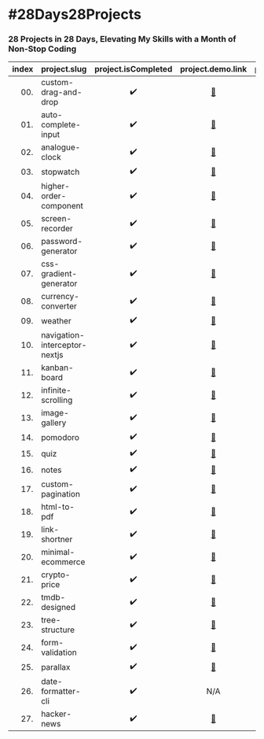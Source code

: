 # #28Days28Projects

### 28 Projects in 28 Days, Elevating My Skills with a Month of Non-Stop Coding

| index | project.slug                  | project.isCompleted |                     project.demo.link                      |                             project.code.link                             |
| ----: | ----------------------------- | :-----------------: | :--------------------------------------------------------: | :-----------------------------------------------------------------------: |
|   00. | custom-drag-and-drop          | :heavy_check_mark:  |     [:link:](https://00-custom-drag-and-drop.kruz.me)      |     [:link:](https://github.com/kruzkasu223/00-custom-drag-and-drop)      |
|   01. | auto-complete-input           | :heavy_check_mark:  |      [:link:](https://01-auto-complete-input.kruz.me)      |      [:link:](https://github.com/kruzkasu223/01-auto-complete-input)      |
|   02. | analogue-clock                | :heavy_check_mark:  |        [:link:](https://02-analogue-clock.kruz.me)         |        [:link:](https://github.com/kruzkasu223/02-analogue-clock)         |
|   03. | stopwatch                     | :heavy_check_mark:  |           [:link:](https://03-stopwatch.kruz.me)           |           [:link:](https://github.com/kruzkasu223/03-stopwatch)           |
|   04. | higher-order-component        | :heavy_check_mark:  |    [:link:](https://04-higher-order-component.kruz.me)     |    [:link:](https://github.com/kruzkasu223/04-higher-order-component)     |
|   05. | screen-recorder               | :heavy_check_mark:  |        [:link:](https://05-screen-recorder.kruz.me)        |        [:link:](https://github.com/kruzkasu223/05-screen-recorder)        |
|   06. | password-generator            | :heavy_check_mark:  |      [:link:](https://06-password-generator.kruz.me)       |      [:link:](https://github.com/kruzkasu223/06-password-generator)       |
|   07. | css-gradient-generator        | :heavy_check_mark:  |    [:link:](https://07-css-gradient-generator.kruz.me)     |    [:link:](https://github.com/kruzkasu223/07-css-gradient-generator)     |
|   08. | currency-converter            | :heavy_check_mark:  |      [:link:](https://08-currency-converter.kruz.me)       |      [:link:](https://github.com/kruzkasu223/08-currency-converter)       |
|   09. | weather                       | :heavy_check_mark:  |            [:link:](https://09-weather.kruz.me)            |            [:link:](https://github.com/kruzkasu223/09-weather)            |
|   10. | navigation-interceptor-nextjs | :heavy_check_mark:  | [:link:](https://10-navigation-interceptor-nextjs.kruz.me) | [:link:](https://github.com/kruzkasu223/10-navigation-interceptor-nextjs) |
|   11. | kanban-board                  | :heavy_check_mark:  |         [:link:](https://11-kanban-board.kruz.me)          |         [:link:](https://github.com/kruzkasu223/11-kanban-board)          |
|   12. | infinite-scrolling            | :heavy_check_mark:  |      [:link:](https://12-infinite-scrolling.kruz.me)       |      [:link:](https://github.com/kruzkasu223/12-infinite-scrolling)       |
|   13. | image-gallery                 | :heavy_check_mark:  |         [:link:](https://13-image-gallery.kruz.me)         |         [:link:](https://github.com/kruzkasu223/13-image-gallery)         |
|   14. | pomodoro                      | :heavy_check_mark:  |           [:link:](https://14-pomodoro.kruz.me)            |           [:link:](https://github.com/kruzkasu223/14-pomodoro)            |
|   15. | quiz                          | :heavy_check_mark:  |             [:link:](https://15-quiz.kruz.me)              |             [:link:](https://github.com/kruzkasu223/15-quiz)              |
|   16. | notes                         | :heavy_check_mark:  |             [:link:](https://16-notes.kruz.me)             |             [:link:](https://github.com/kruzkasu223/16-notes)             |
|   17. | custom-pagination             | :heavy_check_mark:  |       [:link:](https://17-custom-pagination.kruz.me)       |       [:link:](https://github.com/kruzkasu223/17-custom-pagination)       |
|   18. | html-to-pdf                   | :heavy_check_mark:  |          [:link:](https://18-html-to-pdf.kruz.me)          |          [:link:](https://github.com/kruzkasu223/18-html-to-pdf)          |
|   19. | link-shortner                 | :heavy_check_mark:  |         [:link:](https://19-link-shortner.kruz.me)         |         [:link:](https://github.com/kruzkasu223/19-link-shortner)         |
|   20. | minimal-ecommerce             | :heavy_check_mark:  |       [:link:](https://20-minimal-ecommerce.kruz.me)       |       [:link:](https://github.com/kruzkasu223/20-minimal-ecommerce)       |
|   21. | crypto-price                  | :heavy_check_mark:  |         [:link:](https://21-crypto-price.kruz.me)          |         [:link:](https://github.com/kruzkasu223/21-crypto-price)          |
|   22. | tmdb-designed                 | :heavy_check_mark:  |         [:link:](https://22-tmdb-designed.kruz.me)         |         [:link:](https://github.com/kruzkasu223/22-tmdb-designed)         |
|   23. | tree-structure                | :heavy_check_mark:  |        [:link:](https://23-tree-structure.kruz.me)         |        [:link:](https://github.com/kruzkasu223/23-tree-structure)         |
|   24. | form-validation               | :heavy_check_mark:  |        [:link:](https://24-form-validation.kruz.me)        |        [:link:](https://github.com/kruzkasu223/24-form-validation)        |
|   25. | parallax                      | :heavy_check_mark:  |           [:link:](https://25-parallax.kruz.me)            |           [:link:](https://github.com/kruzkasu223/25-parallax)            |
|   26. | date-formatter-cli            | :heavy_check_mark:  |                            N/A                             |      [:link:](https://github.com/kruzkasu223/26-date-formatter-cli)       |
|   27. | hacker-news                   | :heavy_check_mark:  |          [:link:](https://27-hacker-news.kruz.me)          |          [:link:](https://github.com/kruzkasu223/27-hacker-news)          |
